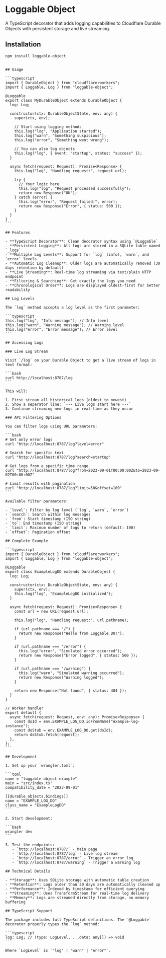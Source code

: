 # Loggable Object

A TypeScript decorator that adds logging capabilities to Cloudflare Durable Objects with persistent storage and live streaming.

## Installation

```bash
npm install loggable-object
```

````

## Usage

```typescript
import { DurableObject } from "cloudflare:workers";
import { Loggable, Log } from "loggable-object";

@Loggable
export class MyDurableObject extends DurableObject {
  log: Log;

  constructor(ctx: DurableObjectState, env: any) {
    super(ctx, env);

    // Start using logging methods
    this.log("log", "Application started");
    this.log("warn", "Something suspicious");
    this.log("error", "Something went wrong");

    // You can also log objects
    this.log("log", { event: "startup", status: "success" });
  }

  async fetch(request: Request): Promise<Response> {
    this.log("log", "Handling request:", request.url);

    try {
      // Your logic here
      this.log("log", "Request processed successfully");
      return new Response("OK");
    } catch (error) {
      this.log("error", "Request failed:", error);
      return new Response("Error", { status: 500 });
    }
  }
}
```

## Features

- **TypeScript Decorator**: Clean decorator syntax using `@Loggable`
- **Persistent Logging**: All logs are stored in a SQLite table named `_logs`
- **Multiple Log Levels**: Support for `log` (info), `warn`, and `error` levels
- **Automatic Log Cleanup**: Older logs are automatically removed (30 days retention by default)
- **Live Streaming**: Real-time log streaming via text/plain HTTP endpoint
- **Filtering & Searching**: Get exactly the logs you need
- **Chronological Order**: Logs are displayed oldest-first for better readability

## Log Levels

The `log` method accepts a log level as the first parameter:

```typescript
this.log("log", "Info message"); // Info level
this.log("warn", "Warning message"); // Warning level
this.log("error", "Error message"); // Error level
```

## Accessing Logs

### Live Log Stream

Visit `/log` on your Durable Object to get a live stream of logs in text format:

```bash
curl http://localhost:8787/log
```

This will:

1. First stream all historical logs (oldest to newest)
2. Show a separator line: `--- Live logs start here ---`
3. Continue streaming new logs in real-time as they occur

### API Filtering Options

You can filter logs using URL parameters:

```bash
# Get only error logs
curl "http://localhost:8787/log?level=error"

# Search for specific text
curl "http://localhost:8787/log?search=startup"

# Get logs from a specific time range
curl "http://localhost:8787/log?from=2023-09-01T00:00:00Z&to=2023-09-02T00:00:00Z"

# Limit results with pagination
curl "http://localhost:8787/log?limit=50&offset=100"
```

Available filter parameters:

- `level`: Filter by log level (`log`, `warn`, `error`)
- `search`: Search within log messages
- `from`: Start timestamp (ISO string)
- `to`: End timestamp (ISO string)
- `limit`: Maximum number of logs to return (default: 100)
- `offset`: Pagination offset

## Complete Example

```typescript
import { DurableObject } from "cloudflare:workers";
import { Loggable, Log } from "loggable-object";

@Loggable
export class ExampleLogDO extends DurableObject {
  log: Log;

  constructor(ctx: DurableObjectState, env: any) {
    super(ctx, env);
    this.log("log", "ExampleLogDO initialized");
  }

  async fetch(request: Request): Promise<Response> {
    const url = new URL(request.url);

    this.log("log", "Handling request:", url.pathname);

    if (url.pathname === "/") {
      return new Response("Hello from Loggable DO!");
    }

    if (url.pathname === "/error") {
      this.log("error", "Simulated error occurred");
      return new Response("Error logged", { status: 500 });
    }

    if (url.pathname === "/warning") {
      this.log("warn", "Simulated warning occurred");
      return new Response("Warning logged");
    }

    return new Response("Not found", { status: 404 });
  }
}

// Worker handler
export default {
  async fetch(request: Request, env: any): Promise<Response> {
    const doId = env.EXAMPLE_LOG_DO.idFromName("example-log-instance");
    const doStub = env.EXAMPLE_LOG_DO.get(doId);
    return doStub.fetch(request);
  },
};
```

## Development

1. Set up your `wrangler.toml`:

```toml
name = "loggable-object-example"
main = "src/index.ts"
compatibility_date = "2023-09-01"

[[durable_objects.bindings]]
name = "EXAMPLE_LOG_DO"
class_name = "ExampleLogDO"
```

2. Start development:

```bash
wrangler dev
```

3. Test the endpoints:
   - `http://localhost:8787/` - Main page
   - `http://localhost:8787/log` - Live log stream
   - `http://localhost:8787/error` - Trigger an error log
   - `http://localhost:8787/warning` - Trigger a warning log

## Technical Details

- **Storage**: Uses SQLite storage with automatic table creation
- **Retention**: Logs older than 30 days are automatically cleaned up
- **Performance**: Indexed by timestamp for efficient querying
- **Streaming**: Uses TransformStream for real-time log delivery
- **Memory**: Logs are streamed directly from storage, no memory buffering

## TypeScript Support

The package includes full TypeScript definitions. The `@Loggable` decorator properly types the `log` method:

```typescript
log: Log; // (type: LogLevel, ...data: any[]) => void
```

Where `LogLevel` is `"log" | "warn" | "error"`.
````
